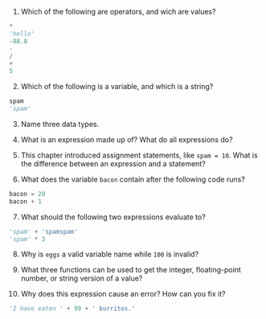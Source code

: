 1. Which of the following are operators, and wich are values?
```python
*
'hello'
-88.8
-
/
+
5
```
2. Which of the following is a variable, and which is a string?
```python
spam
'spam'
```
3. Name three data types.

4. What is an expression made up of? What do all expressions do?

5. This chapter introduced assignment statements, like `spam = 10`. What is the difference between an expression and a statement?

6. What does the variable `bacon` contain after the following code runs?
```python
bacon = 20
bacon + 1
```
7. What should the following two expressions evaluate to?
```python
'spam' + 'spamspam'
'spam' * 3
```
8. Why is `eggs` a valid variable name while `100` is invalid?

9. What three functions can be used to get the integer, floating-point number, or string version of a value?

10. Why does this expression cause an error? How can you fix it?
```python
'I have eaten ' + 99 + ' burritos.'
```
